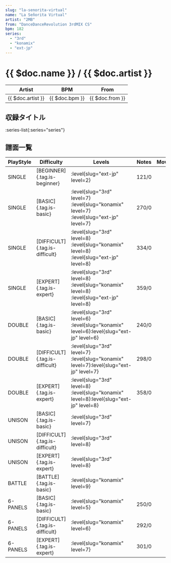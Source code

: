 ```yaml
---
slug: "la-senorita-virtual"
name: "La Señorita Virtual"
artist: "2MB"
from: "DanceDanceRevolution 3rdMIX CS"
bpm: 182
series:
  - "3rd"
  - "konamix"
  - "ext-jp"
---
```


# {{ $doc.name }} / {{ $doc.artist }}

|Artist|BPM|From|
|------|---|----|
|{{ $doc.artist }}|{{ $doc.bpm }}|{{ $doc.from }}|

## 収録タイトル

:series-list{:series="series"}

## 譜面一覧

|PlayStyle|Difficulty|Levels|Notes|Movie|
|---------|----------|------|-----|-----|
|SINGLE|[BEGINNER]{.tag.is-beginner}|:level{slug="ext-jp" level=2}|121/0||
|SINGLE|[BASIC]{.tag.is-basic}|:level{slug="3rd" level=7} :level{slug="konamix" level=7} :level{slug="ext-jp" level=7}|270/0||
|SINGLE|[DIFFICULT]{.tag.is-difficult}|:level{slug="3rd" level=8} :level{slug="konamix" level=8} :level{slug="ext-jp" level=8}|334/0||
|SINGLE|[EXPERT]{.tag.is-expert}|:level{slug="3rd" level=8} :level{slug="konamix" level=8} :level{slug="ext-jp" level=8}|359/0||
|DOUBLE|[BASIC]{.tag.is-basic}|:level{slug="3rd" level=6} :level{slug="konamix" level=6}:level{slug="ext-jp" level=6}|240/0||
|DOUBLE|[DIFFICULT]{.tag.is-difficult}|:level{slug="3rd" level=7} :level{slug="konamix" level=7}:level{slug="ext-jp" level=7}|298/0||
|DOUBLE|[EXPERT]{.tag.is-expert}|:level{slug="3rd" level=8} :level{slug="konamix" level=8}:level{slug="ext-jp" level=8}|358/0||
|UNISON|[BASIC]{.tag.is-basic}|:level{slug="3rd" level=7}|||
|UNISON|[DIFFICULT]{.tag.is-difficult}|:level{slug="3rd" level=8}|||
|UNISON|[EXPERT]{.tag.is-expert}|:level{slug="3rd" level=8}|||
|BATTLE|[BATTLE]{.tag.is-basic}|:level{slug="konamix" level=9}|||
|6-PANELS|[BASIC]{.tag.is-basic}|:level{slug="konamix" level=5}|250/0||
|6-PANELS|[DIFFICULT]{.tag.is-difficult}|:level{slug="konamix" level=6}|292/0||
|6-PANELS|[EXPERT]{.tag.is-expert}|:level{slug="konamix" level=7}|301/0||

